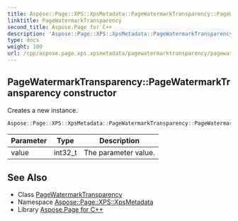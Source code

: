 ```yaml
---
title: Aspose::Page::XPS::XpsMetadata::PageWatermarkTransparency::PageWatermarkTransparency constructor
linktitle: PageWatermarkTransparency
second_title: Aspose.Page for C++
description: 'Aspose::Page::XPS::XpsMetadata::PageWatermarkTransparency::PageWatermarkTransparency constructor. Creates a new instance in C++.'
type: docs
weight: 100
url: /cpp/aspose.page.xps.xpsmetadata/pagewatermarktransparency/pagewatermarktransparency/
---
```

## PageWatermarkTransparency::PageWatermarkTransparency constructor


Creates a new instance.

```cpp
Aspose::Page::XPS::XpsMetadata::PageWatermarkTransparency::PageWatermarkTransparency(int32_t value)
```


| Parameter | Type | Description |
| --- | --- | --- |
| value | int32_t | The parameter value. |

## See Also

* Class [PageWatermarkTransparency](../)
* Namespace [Aspose::Page::XPS::XpsMetadata](../../)
* Library [Aspose.Page for C++](../../../)
